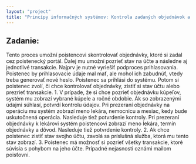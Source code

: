 ```yaml
---
layout: "project"
title: "Princípy informačných systémov: Kontrola zadaných objednávok a výpis účtu poistenca o poskytnutí zdravotnej starostlivosti"
---
```

<h2>Zadanie:</h2>

<p>Tento proces umožní poistencovi skontrolovať objednávky, ktoré si zadal cez poistenecký
portál. Ďalej mu umožní pozrieť stav na účte a následne aj jednotlivé transakcie. Najprv je
nutné vyriešiť podproces prihlasovania. Poistenec by prihlasovacie údaje mal mať, ale
mohol ich zabudnúť, vtedy treba generovať nové heslo. Poistenec sa prihlási do systému.
Potom si poistenec zvolí, či chce kontrolovať objednávky, zistiť si stav účtu alebo prezrieť
transakcie.
1. V prípade, že si chce pozrieť objednávku kúpeľov, systém mu zobrazí vybrané kúpele
a ročné obdobie. Ak so zobrazenými údajmi súhlasí, potvrdí kontrolu údajov. Pri
prezeraní objednávky na operáciu mu systém zobrazí meno lekára, nemocnicu a
mesiac, kedy bude uskutočnená operácia. Nasleduje tiež potvrdenie kontroly. Pri
prezeraní objednávky k lekárovi systém poistencovi zobrazí meno lekára, termín
objednávky a dôvod. Nasleduje tiež potvrdenie kontroly.
2. Ak chce poistenec zistiť stav svojho účtu, zavolá sa príslušná služba, ktorá mu tento
stav zobrazí.
3. Poistenec má možnosť si pozrieť všetky transakcie, ktoré súvisia s pohybom na jeho
účte. Prípadné nejasnosti oznámi mailom poisťovni.</p>
